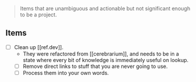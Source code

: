 
> Items that are unambiguous and actionable but not significant enough to be a project.

## Items
- [ ] Clean up [[ref.dev]].
  - They were refactored from [[cerebrarium]], and needs to be in a state where every bit of knowledge is immediately useful on lookup.
  - [ ] Remove direct links to stuff that you are never going to use.
  - [ ] Process them into your own words.
